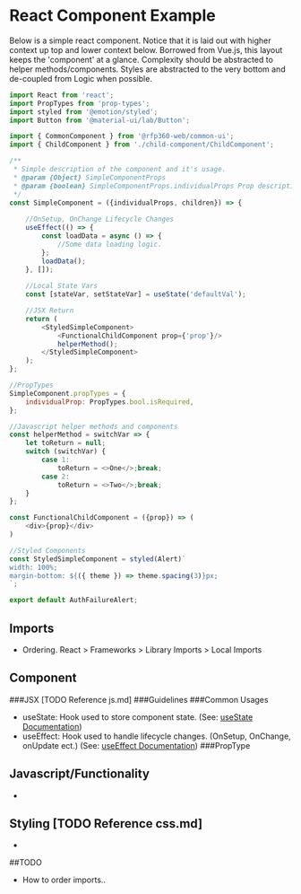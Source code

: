 # React Component Example

Below is a simple react component. Notice that it is laid out with higher context up top and lower context below.
Borrowed from Vue.js, this layout keeps the 'component' at a glance. Complexity should be abstracted to helper methods/components.
Styles are abstracted to the very bottom and de-coupled from Logic when possible.

````javascript
import React from 'react';
import PropTypes from 'prop-types';
import styled from '@emotion/styled';
import Button from '@material-ui/lab/Button';

import { CommonComponent } from '@rfp360-web/common-ui';
import { ChildComponent } from './child-component/ChildComponent';

/**
 * Simple description of the component and it's usage.
 * @param {Object} SimpleComponentProps
 * @param {boolean} SimpleComponentProps.individualProps Prop description
 */
const SimpleComponent = ({individualProps, children}) => {
    
    //OnSetup, OnChange Lifecycle Changes
    useEffect(() => {
        const loadData = async () => {
            //Some data loading logic.
        };
        loadData();
    }, []);
    
    //Local State Vars
    const [stateVar, setStateVar] = useState('defaultVal');

    //JSX Return
    return (
        <StyledSimpleComponent>
            <FunctionalChildComponent prop={'prop'}/>
            helperMethod();
        </StyledSimpleComponent>
    );
};

//PropTypes
SimpleComponent.propTypes = {
    individualProp: PropTypes.bool.isRequired,
};

//Javascript helper methods and components
const helperMethod = switchVar => {
    let toReturn = null;
    switch (switchVar) {
        case 1:
            toReturn = <>One</>;break;
        case 2:
            toReturn = <>Two</>;break;
    }
};

const FunctionalChildComponent = ({prop}) => (
    <div>{prop}</div>
)

//Styled Components
const StyledSimpleComponent = styled(Alert)`
width: 100%;
margin-bottom: ${({ theme }) => theme.spacing(3)}px;
`;

export default AuthFailureAlert;
````

## Imports
* Ordering. React > Frameworks > Library Imports > Local Imports


## Component
###JSX [TODO Reference js.md]
###Guidelines
###Common Usages
* useState: Hook used to store component state. (See: [useState Documentation](https://reactjs.org/docs/hooks-state.html))
* useEffect: Hook used to handle lifecycle changes. (OnSetup, OnChange, onUpdate ect.) (See: [useEffect Documentation](https://reactjs.org/docs/hooks-effect.html))
###PropType

## Javascript/Functionality
* 

## Styling [TODO Reference css.md]
* 

##TODO
* How to order imports..



